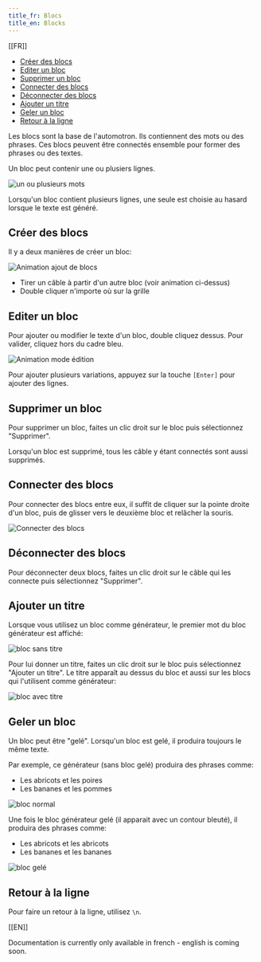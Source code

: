 ```yaml
---
title_fr: Blocs
title_en: Blocks
---
```


[[FR]]

- [Créer des blocs](#créer-des-blocs)
- [Editer un bloc](#editer-un-bloc)
- [Supprimer un bloc](#supprimer-un-bloc)
- [Connecter des blocs](#connecter-des-blocs)
- [Déconnecter des blocs](#déconnecter-des-blocs)
- [Ajouter un titre](#ajouter-un-titre)
- [Geler un bloc](#geler-un-bloc)
- [Retour à la ligne](#retour-à-la-ligne)

Les blocs sont la base de l'automotron. Ils contiennent des mots ou des phrases. Ces blocs peuvent être connectés ensemble pour former des phrases ou des textes.

Un bloc peut contenir une ou plusiers lignes.

![un ou plusieurs mots](/img/content/doc/un-ou-plusieurs.png)

Lorsqu'un bloc contient plusieurs lignes, une seule est choisie au hasard lorsque le texte est généré.

## Créer des blocs

Il y a deux manières de créer un bloc:

![Animation ajout de blocs](/img/content/guides/premiers-pas/ajouter-blocs.gif)

- Tirer un câble à partir d'un autre bloc (voir animation ci-dessus)
- Double cliquer n'importe où sur la grille

## Editer un bloc

Pour ajouter ou modifier le texte d'un bloc, double cliquez dessus. Pour valider, cliquez hors du cadre bleu.

![Animation mode édition](/img/content/guides/premiers-pas/ajouter-texte.gif)

Pour ajouter plusieurs variations, appuyez sur la touche `[Enter]` pour ajouter des lignes.

## Supprimer un bloc

Pour supprimer un bloc, faites un clic droit sur le bloc puis sélectionnez "Supprimer".

Lorsqu'un bloc est supprimé, tous les câble y étant connectés sont aussi supprimés.

## Connecter des blocs

Pour connecter des blocs entre eux, il suffit de cliquer sur la pointe droite d'un bloc, puis de glisser vers le deuxième bloc et relâcher la souris.

![Connecter des blocs](/img/content/doc/connecter-blocs.gif)

## Déconnecter des blocs

Pour déconnecter deux blocs, faites un clic droit sur le câble qui les connecte puis sélectionnez "Supprimer".

## Ajouter un titre

Lorsque vous utilisez un bloc comme générateur, le premier mot du bloc générateur est affiché:

![bloc sans titre](/img/content/doc/titre-sans.png)

Pour lui donner un titre, faites un clic droit sur le bloc puis sélectionnez "Ajouter un titre". Le titre apparaît au dessus du bloc et aussi sur les blocs qui l'utilisent comme générateur:

![bloc avec titre](/img/content/doc/titre-avec.png)

## Geler un bloc

Un bloc peut être "gelé". Lorsqu'un bloc est gelé, il produira toujours le même texte.

Par exemple, ce générateur (sans bloc gelé) produira des phrases comme:

- Les abricots et les poires
- Les bananes et les pommes

![bloc normal](/img/content/doc/unfrozen.png)

Une fois le bloc générateur gelé (il apparait avec un contour bleuté), il produira des phrases comme:

- Les abricots et les abricots
- Les bananes et les bananes

![bloc gelé](/img/content/doc/frozen.png)

## Retour à la ligne

Pour faire un retour à la ligne, utilisez `\n`.

[[EN]]

Documentation is currently only available in french - english is coming soon.

